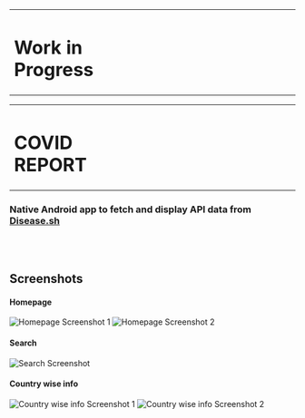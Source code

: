 <table border="0">
  <tr>
    <td>
      <h1>Work in Progress&emsp;&emsp;&emsp;&emsp;&emsp;&emsp;&emsp;&emsp;&emsp;&emsp;&emsp;&emsp;&emsp;&emsp;&emsp;</h1>
    </td>
    <td>
        <img src="https://cdn.fabtechexpo.com/wp-content/uploads/caution.png" alt = "Work in Progress" width=75 height=75/>
    </td>
</table>

<table border="0">
  <tr>
    <td>
      <h1>COVID REPORT&emsp;&emsp;&emsp;&emsp;&emsp;&emsp;&emsp;&emsp;&emsp;&emsp;&emsp;&emsp;&emsp;&emsp;&emsp;&emsp;&emsp;&emsp;&ensp;</h1>
    </td>
    <td>
        <img src="https://github.com/wtfarooq/covid-report/blob/master/app/src/main/res/mipmap-hdpi/ic_launcher.png?raw=true" alt = "COVID REPORT ICON"/>
    </td>
</table>

### Native Android app to fetch and display API data from [Disease.sh](https://github.com/disease-sh/API)
<br></br>
## Screenshots
#### Homepage
![Homepage Screenshot 1](https://i.postimg.cc/fTmJ97bv/Screenshot-20201227-132206.jpg) ![Homepage Screenshot 2](https://i.postimg.cc/K8b4rKkh/Screenshot-20201227-132212.jpg)
#### Search
![Search Screenshot](https://i.postimg.cc/WpQdzYs3/Screenshot-20201227-132227.jpg)
#### Country wise info
![Country wise info Screenshot 1](https://i.postimg.cc/rzX2TrXV/Screenshot-20201227-132251.jpg) ![Country wise info Screenshot 2](https://i.postimg.cc/DZNKCNxb/Screenshot-20201227-132320.jpg)

